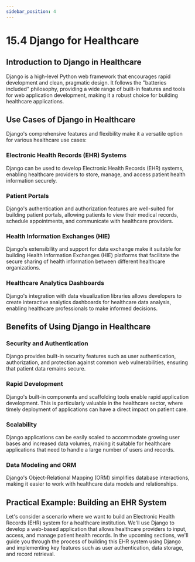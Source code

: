 ```yaml
---
sidebar_position: 4
---
```


# 15.4 Django for Healthcare

## Introduction to Django in Healthcare

Django is a high-level Python web framework that encourages rapid development and clean, pragmatic design. It follows the "batteries included" philosophy, providing a wide range of built-in features and tools for web application development, making it a robust choice for building healthcare applications.

## Use Cases of Django in Healthcare

Django's comprehensive features and flexibility make it a versatile option for various healthcare use cases:

### Electronic Health Records (EHR) Systems

Django can be used to develop Electronic Health Records (EHR) systems, enabling healthcare providers to store, manage, and access patient health information securely.

### Patient Portals

Django's authentication and authorization features are well-suited for building patient portals, allowing patients to view their medical records, schedule appointments, and communicate with healthcare providers.

### Health Information Exchanges (HIE)

Django's extensibility and support for data exchange make it suitable for building Health Information Exchanges (HIE) platforms that facilitate the secure sharing of health information between different healthcare organizations.

### Healthcare Analytics Dashboards

Django's integration with data visualization libraries allows developers to create interactive analytics dashboards for healthcare data analysis, enabling healthcare professionals to make informed decisions.

## Benefits of Using Django in Healthcare

### Security and Authentication

Django provides built-in security features such as user authentication, authorization, and protection against common web vulnerabilities, ensuring that patient data remains secure.

### Rapid Development

Django's built-in components and scaffolding tools enable rapid application development. This is particularly valuable in the healthcare sector, where timely deployment of applications can have a direct impact on patient care.

### Scalability

Django applications can be easily scaled to accommodate growing user bases and increased data volumes, making it suitable for healthcare applications that need to handle a large number of users and records.

### Data Modeling and ORM

Django's Object-Relational Mapping (ORM) simplifies database interactions, making it easier to work with healthcare data models and relationships.

## Practical Example: Building an EHR System

Let's consider a scenario where we want to build an Electronic Health Records (EHR) system for a healthcare institution. We'll use Django to develop a web-based application that allows healthcare providers to input, access, and manage patient health records. In the upcoming sections, we'll guide you through the process of building this EHR system using Django and implementing key features such as user authentication, data storage, and record retrieval.
